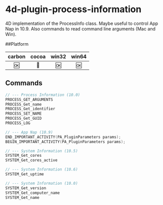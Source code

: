4d-plugin-process-information
=============================

4D implementation of the ProcessInfo class. Maybe useful to control App Nap in 10.9. Also commands to read command line arguments (Mac and Win).

##Platform

| carbon | cocoa | win32 | win64 |
|:------:|:-----:|:---------:|:---------:|
|🆗|🚫|🆗|🆗|

Commands
---

```c
// --- Process Information (10.0)
PROCESS_GET_ARGUMENTS
PROCESS_Get_name
PROCESS_Get_identifier
PROCESS_SET_NAME
PROCESS_Get_GUID
PROCESS_LOG

// --- App Nap (10.9)
END_IMPORTANT_ACTIVITY(PA_PluginParameters params);
BEGIN_IMPORTANT_ACTIVITY(PA_PluginParameters params);

// --- System Information (10.5)
SYSTEM_Get_cores
SYSTEM_Get_cores_active

// --- System Information (10.6)
SYSTEM_Get_uptime

// --- System Information (10.0)
SYSTEM_Get_version
SYSTEM_Get_computer_name
SYSTEM_Get_name
```
